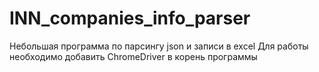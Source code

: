 # INN_companies_info_parser
Небольшая программа по парсингу json и записи в excel 
Для работы необходимо добавить ChromeDriver в корень программы
